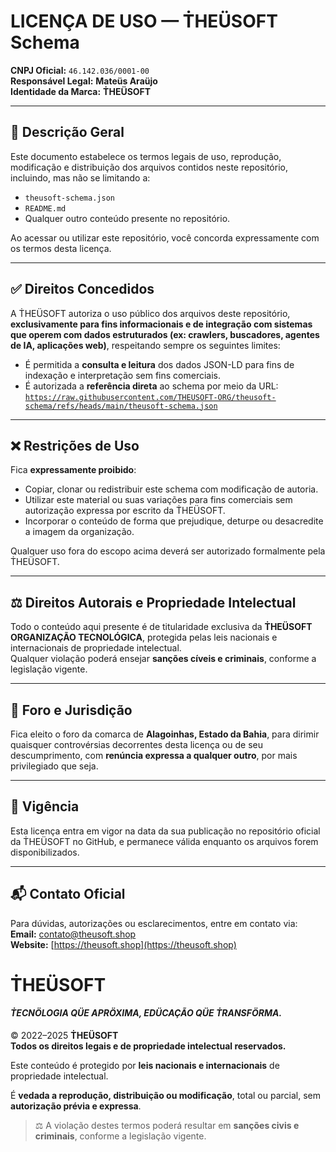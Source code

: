 # LICENÇA DE USO — Ṫ͏͏HEÜSOFT Schema

**CNPJ Oficial:** `46.142.036/0001-00`  
**Responsável Legal:** **Mateüs Araüjo**  
**Identidade da Marca:** **Ṫ͏͏HEÜSOFT**

---

## 📜 Descrição Geral

Este documento estabelece os termos legais de uso, reprodução, modificação e distribuição dos arquivos contidos neste repositório, incluindo, mas não se limitando a:

- `theusoft-schema.json`
- `README.md`
- Qualquer outro conteúdo presente no repositório.

Ao acessar ou utilizar este repositório, você concorda expressamente com os termos desta licença.

---

## ✅ Direitos Concedidos

A Ṫ͏͏HEÜSOFT autoriza o uso público dos arquivos deste repositório, **exclusivamente para fins informacionais e de integração com sistemas que operem com dados estruturados (ex: crawlers, buscadores, agentes de IA, aplicações web)**, respeitando sempre os seguintes limites:

- É permitida a **consulta e leitura** dos dados JSON-LD para fins de indexação e interpretação sem fins comerciais.
- É autorizada a **referência direta** ao schema por meio da URL:  
  [`https://raw.githubusercontent.com/THEUSOFT-ORG/theusoft-schema/refs/heads/main/theusoft-schema.json`](https://raw.githubusercontent.com/THEUSOFT-ORG/theusoft-schema/refs/heads/main/theusoft-schema.json)

---

## ❌ Restrições de Uso

Fica **expressamente proibido**:

- Copiar, clonar ou redistribuir este schema com modificação de autoria.
- Utilizar este material ou suas variações para fins comerciais sem autorização expressa por escrito da Ṫ͏͏HEÜSOFT.
- Incorporar o conteúdo de forma que prejudique, deturpe ou desacredite a imagem da organização.

Qualquer uso fora do escopo acima deverá ser autorizado formalmente pela Ṫ͏͏HEÜSOFT.

---

## ⚖️ Direitos Autorais e Propriedade Intelectual

Todo o conteúdo aqui presente é de titularidade exclusiva da **Ṫ͏͏HEÜSOFT ORGANIZAÇÃO TECNOLÓGICA**, protegida pelas leis nacionais e internacionais de propriedade intelectual.  
Qualquer violação poderá ensejar **sanções cíveis e criminais**, conforme a legislação vigente.

---

## 📍 Foro e Jurisdição

Fica eleito o foro da comarca de **Alagoinhas, Estado da Bahia**, para dirimir quaisquer controvérsias decorrentes desta licença ou de seu descumprimento, com **renúncia expressa a qualquer outro**, por mais privilegiado que seja.

---

## 📆 Vigência

Esta licença entra em vigor na data da sua publicação no repositório oficial da Ṫ͏͏HEÜSOFT no GitHub, e permanece válida enquanto os arquivos forem disponibilizados.

---

## 📬 Contato Oficial

Para dúvidas, autorizações ou esclarecimentos, entre em contato via:  
**Email:** contato@theusoft.shop  
**Website:** [https://theusoft.shop](https://theusoft.shop)

#

# **Ṫ͏͏HEÜSOFT**  
#### *Ṫ͏͏ECNÖLOGIA QÜE APRÖXIMA, EDÜCAÇÃO QÜE Ṫ͏͏RANSFÖRMA.*


© 2022–2025 **Ṫ͏͏HEÜSOFT**  
**Todos os direitos legais e de propriedade intelectual reservados.**

Este conteúdo é protegido por **leis nacionais e internacionais** de propriedade intelectual.

É **vedada a reprodução, distribuição ou modificação**, total ou parcial, sem **autorização prévia e expressa**.

> ⚖️ A violação destes termos poderá resultar em **sanções civis e criminais**, conforme a legislação vigente.
